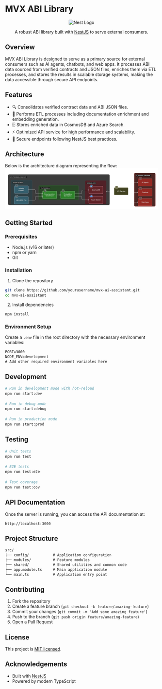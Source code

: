 # MVX ABI Library

<p align="center">
  <img src="https://nestjs.com/img/logo-small.svg" width="120" alt="Nest Logo" />
</p>

<p align="center">
  A robust ABI library built with <a href="http://nestjs.com" target="_blank">NestJS</a> to serve external consumers.
</p>

## Overview

MVX ABI Library is designed to serve as a primary source for external consumers such as AI agents, chatbots, and web apps. It processes ABI data sourced from verified contracts and JSON files, enriches them via ETL processes, and stores the results in scalable storage systems, making the data accessible through secure API endpoints.

## Features

- 🔍 Consolidates verified contract data and ABI JSON files.
- 🔧 Performs ETL processes including documentation enrichment and embedding generation.
- 🗄️ Stores enriched data in CosmosDB and Azure Search.
- ⚡ Optimized API service for high performance and scalability.
- 🔐 Secure endpoints following NestJS best practices.

## Architecture

Below is the architecture diagram representing the flow:
![Architecture Diagram](docs/architecture-diagram.png)

## Getting Started

### Prerequisites

- Node.js (v16 or later)
- npm or yarn
- Git

### Installation

1. Clone the repository

```bash
git clone https://github.com/yourusername/mvx-ai-assistant.git
cd mvx-ai-assistant
```

2. Install dependencies

```bash
npm install
```

### Environment Setup

Create a `.env` file in the root directory with the necessary environment variables:

```
PORT=3000
NODE_ENV=development
# Add other required environment variables here
```

## Development

```bash
# Run in development mode with hot-reload
npm run start:dev

# Run in debug mode
npm run start:debug

# Run in production mode
npm run start:prod
```

## Testing

```bash
# Unit tests
npm run test

# E2E tests
npm run test:e2e

# Test coverage
npm run test:cov
```

## API Documentation

Once the server is running, you can access the API documentation at:

```
http://localhost:3000
```

## Project Structure

```
src/
├── config/           # Application configuration
├── modules/          # Feature modules
├── shared/           # Shared utilities and common code
├── app.module.ts     # Main application module
└── main.ts           # Application entry point
```

## Contributing

1. Fork the repository
2. Create a feature branch (`git checkout -b feature/amazing-feature`)
3. Commit your changes (`git commit -m 'Add some amazing feature'`)
4. Push to the branch (`git push origin feature/amazing-feature`)
5. Open a Pull Request

## License

This project is [MIT licensed](LICENSE).

## Acknowledgements

- Built with [NestJS](https://nestjs.com/)
- Powered by modern TypeScript
